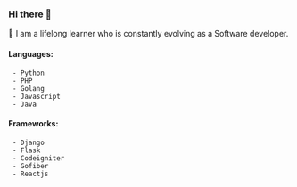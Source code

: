 ### Hi there 👋

🌱 I am a lifelong learner who is constantly evolving as a Software developer.

#### Languages:
     - Python
     - PHP
     - Golang
     - Javascript
     - Java

#### Frameworks:
     - Django
     - Flask
     - Codeigniter
     - Gofiber
     - Reactjs

<!--
**Tauraih/Tauraih** is a ✨ _special_ ✨ repository because its `README.md` (this file) appears on your GitHub profile.

Here are some ideas to get you started:

- 🔭 I’m currently working on ...
- 🌱 I’m currently learning ...
- 👯 I’m looking to collaborate on ...
- 🤔 I’m looking for help with ...
- 💬 Ask me about ...
- 📫 How to reach me: ...
- 😄 Pronouns: ...
- ⚡ Fun fact: ...
-->
